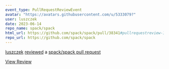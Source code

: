 ```yaml
---
event_type: PullRequestReviewEvent
avatar: "https://avatars.githubusercontent.com/u/5333079?"
user: luszczek
date: 2023-06-14
repo_name: spack/spack
html_url: https://github.com/spack/spack/pull/38341#pullrequestreview-1477131180
repo_url: https://github.com/spack/spack
---
```


<a href='https://github.com/luszczek' target='_blank'>luszczek</a> <a href='https://github.com/spack/spack/pull/38341#pullrequestreview-1477131180' target='_blank'>reviewed</a> a <a href='https://github.com/spack/spack/pull/38341' target='_blank'>spack/spack pull request</a>

<small></small>

<a href='https://github.com/spack/spack/pull/38341#pullrequestreview-1477131180' target='_blank'>View Review</a>